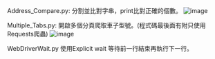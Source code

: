Address_Compare.py:
分割並比對字串，print比對正確的個數。
![image](https://user-images.githubusercontent.com/87238365/170805802-732d73d4-6b32-4864-9c0a-643c4bb8e5b1.png)

Multiple_Tabs.py: 
開啟多個分頁爬取車子型號。(程式碼最後面有附只使用Requests爬蟲)
![image](https://user-images.githubusercontent.com/87238365/170805844-829f8f2b-1420-4ae1-a97c-a445dd1a82ec.png)

WebDriverWait.py
使用Explicit wait 等待前一行結束再執行下一行。

